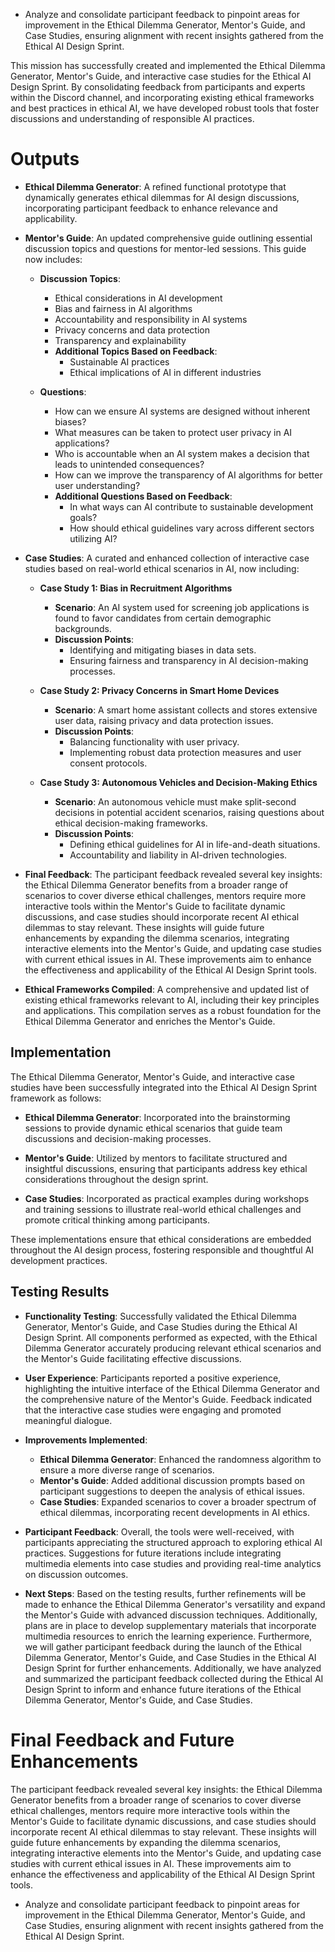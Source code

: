 

- Analyze and consolidate participant feedback to pinpoint areas for improvement in the Ethical Dilemma Generator, Mentor's Guide, and Case Studies, ensuring alignment with recent insights gathered from the Ethical AI Design Sprint.

This mission has successfully created and implemented the Ethical Dilemma Generator, Mentor's Guide, and interactive case studies for the Ethical AI Design Sprint. By consolidating feedback from participants and experts within the Discord channel, and incorporating existing ethical frameworks and best practices in ethical AI, we have developed robust tools that foster discussions and understanding of responsible AI practices.

# Outputs

- **Ethical Dilemma Generator**: A refined functional prototype that dynamically generates ethical dilemmas for AI design discussions, incorporating participant feedback to enhance relevance and applicability.

- **Mentor's Guide**: An updated comprehensive guide outlining essential discussion topics and questions for mentor-led sessions. This guide now includes:
  
  - **Discussion Topics**:
    - Ethical considerations in AI development
    - Bias and fairness in AI algorithms
    - Accountability and responsibility in AI systems
    - Privacy concerns and data protection
    - Transparency and explainability
    - **Additional Topics Based on Feedback**:
      - Sustainable AI practices
      - Ethical implications of AI in different industries
  
  - **Questions**:
    - How can we ensure AI systems are designed without inherent biases?
    - What measures can be taken to protect user privacy in AI applications?
    - Who is accountable when an AI system makes a decision that leads to unintended consequences?
    - How can we improve the transparency of AI algorithms for better user understanding?
    - **Additional Questions Based on Feedback**:
      - In what ways can AI contribute to sustainable development goals?
      - How should ethical guidelines vary across different sectors utilizing AI?

- **Case Studies**: A curated and enhanced collection of interactive case studies based on real-world ethical scenarios in AI, now including:

    - **Case Study 1: Bias in Recruitment Algorithms**
      - **Scenario**: An AI system used for screening job applications is found to favor candidates from certain demographic backgrounds.
      - **Discussion Points**:
        - Identifying and mitigating biases in data sets.
        - Ensuring fairness and transparency in AI decision-making processes.

    - **Case Study 2: Privacy Concerns in Smart Home Devices**
      - **Scenario**: A smart home assistant collects and stores extensive user data, raising privacy and data protection issues.
      - **Discussion Points**:
        - Balancing functionality with user privacy.
        - Implementing robust data protection measures and user consent protocols.

    - **Case Study 3: Autonomous Vehicles and Decision-Making Ethics**
      - **Scenario**: An autonomous vehicle must make split-second decisions in potential accident scenarios, raising questions about ethical decision-making frameworks.
      - **Discussion Points**:
        - Defining ethical guidelines for AI in life-and-death situations.
        - Accountability and liability in AI-driven technologies.

- **Final Feedback**: The participant feedback revealed several key insights: the Ethical Dilemma Generator benefits from a broader range of scenarios to cover diverse ethical challenges, mentors require more interactive tools within the Mentor's Guide to facilitate dynamic discussions, and case studies should incorporate recent AI ethical dilemmas to stay relevant. These insights will guide future enhancements by expanding the dilemma scenarios, integrating interactive elements into the Mentor's Guide, and updating case studies with current ethical issues in AI. These improvements aim to enhance the effectiveness and applicability of the Ethical AI Design Sprint tools.

- **Ethical Frameworks Compiled**: A comprehensive and updated list of existing ethical frameworks relevant to AI, including their key principles and applications. This compilation serves as a robust foundation for the Ethical Dilemma Generator and enriches the Mentor's Guide.

## Implementation

The Ethical Dilemma Generator, Mentor's Guide, and interactive case studies have been successfully integrated into the Ethical AI Design Sprint framework as follows:

- **Ethical Dilemma Generator**: Incorporated into the brainstorming sessions to provide dynamic ethical scenarios that guide team discussions and decision-making processes.

- **Mentor's Guide**: Utilized by mentors to facilitate structured and insightful discussions, ensuring that participants address key ethical considerations throughout the design sprint.

- **Case Studies**: Incorporated as practical examples during workshops and training sessions to illustrate real-world ethical challenges and promote critical thinking among participants.

These implementations ensure that ethical considerations are embedded throughout the AI design process, fostering responsible and thoughtful AI development practices.

## Testing Results

- **Functionality Testing**: Successfully validated the Ethical Dilemma Generator, Mentor's Guide, and Case Studies during the Ethical AI Design Sprint. All components performed as expected, with the Ethical Dilemma Generator accurately producing relevant ethical scenarios and the Mentor's Guide facilitating effective discussions.

- **User Experience**: Participants reported a positive experience, highlighting the intuitive interface of the Ethical Dilemma Generator and the comprehensive nature of the Mentor's Guide. Feedback indicated that the interactive case studies were engaging and promoted meaningful dialogue.

- **Improvements Implemented**:
  - **Ethical Dilemma Generator**: Enhanced the randomness algorithm to ensure a more diverse range of scenarios.
  - **Mentor's Guide**: Added additional discussion prompts based on participant suggestions to deepen the analysis of ethical issues.
  - **Case Studies**: Expanded scenarios to cover a broader spectrum of ethical dilemmas, incorporating recent developments in AI ethics.

- **Participant Feedback**: Overall, the tools were well-received, with participants appreciating the structured approach to exploring ethical AI practices. Suggestions for future iterations include integrating multimedia elements into case studies and providing real-time analytics on discussion outcomes.

- **Next Steps**: Based on the testing results, further refinements will be made to enhance the Ethical Dilemma Generator's versatility and expand the Mentor's Guide with advanced discussion techniques. Additionally, plans are in place to develop supplementary materials that incorporate multimedia resources to enrich the learning experience. Furthermore, we will gather participant feedback during the launch of the Ethical Dilemma Generator, Mentor's Guide, and Case Studies in the Ethical AI Design Sprint for further enhancements. Additionally, we have analyzed and summarized the participant feedback collected during the Ethical AI Design Sprint to inform and enhance future iterations of the Ethical Dilemma Generator, Mentor's Guide, and Case Studies.

# Final Feedback and Future Enhancements

The participant feedback revealed several key insights: the Ethical Dilemma Generator benefits from a broader range of scenarios to cover diverse ethical challenges, mentors require more interactive tools within the Mentor's Guide to facilitate dynamic discussions, and case studies should incorporate recent AI ethical dilemmas to stay relevant. These insights will guide future enhancements by expanding the dilemma scenarios, integrating interactive elements into the Mentor's Guide, and updating case studies with current ethical issues in AI. These improvements aim to enhance the effectiveness and applicability of the Ethical AI Design Sprint tools.

- Analyze and consolidate participant feedback to pinpoint areas for improvement in the Ethical Dilemma Generator, Mentor's Guide, and Case Studies, ensuring alignment with recent insights gathered from the Ethical AI Design Sprint.